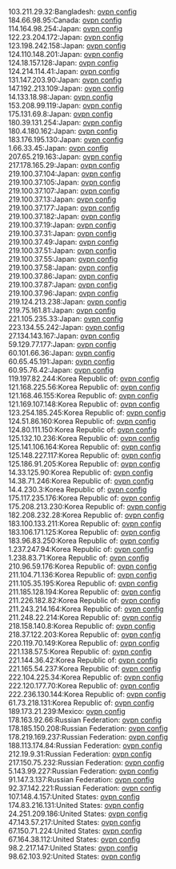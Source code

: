 103.211.29.32:Bangladesh: [ovpn config](vpn/103_211_29_32.ovpn)  
184.66.98.95:Canada: [ovpn config](vpn/184_66_98_95.ovpn)  
114.164.98.254:Japan: [ovpn config](vpn/114_164_98_254.ovpn)  
122.23.204.172:Japan: [ovpn config](vpn/122_23_204_172.ovpn)  
123.198.242.158:Japan: [ovpn config](vpn/123_198_242_158.ovpn)  
124.110.148.201:Japan: [ovpn config](vpn/124_110_148_201.ovpn)  
124.18.157.128:Japan: [ovpn config](vpn/124_18_157_128.ovpn)  
124.214.114.41:Japan: [ovpn config](vpn/124_214_114_41.ovpn)  
131.147.203.90:Japan: [ovpn config](vpn/131_147_203_90.ovpn)  
147.192.213.109:Japan: [ovpn config](vpn/147_192_213_109.ovpn)  
14.133.18.98:Japan: [ovpn config](vpn/14_133_18_98.ovpn)  
153.208.99.119:Japan: [ovpn config](vpn/153_208_99_119.ovpn)  
175.131.69.8:Japan: [ovpn config](vpn/175_131_69_8.ovpn)  
180.39.131.254:Japan: [ovpn config](vpn/180_39_131_254.ovpn)  
180.4.180.162:Japan: [ovpn config](vpn/180_4_180_162.ovpn)  
183.176.195.130:Japan: [ovpn config](vpn/183_176_195_130.ovpn)  
1.66.33.45:Japan: [ovpn config](vpn/1_66_33_45.ovpn)  
207.65.219.163:Japan: [ovpn config](vpn/207_65_219_163.ovpn)  
217.178.165.29:Japan: [ovpn config](vpn/217_178_165_29.ovpn)  
219.100.37.104:Japan: [ovpn config](vpn/219_100_37_104.ovpn)  
219.100.37.105:Japan: [ovpn config](vpn/219_100_37_105.ovpn)  
219.100.37.107:Japan: [ovpn config](vpn/219_100_37_107.ovpn)  
219.100.37.13:Japan: [ovpn config](vpn/219_100_37_13.ovpn)  
219.100.37.177:Japan: [ovpn config](vpn/219_100_37_177.ovpn)  
219.100.37.182:Japan: [ovpn config](vpn/219_100_37_182.ovpn)  
219.100.37.19:Japan: [ovpn config](vpn/219_100_37_19.ovpn)  
219.100.37.31:Japan: [ovpn config](vpn/219_100_37_31.ovpn)  
219.100.37.49:Japan: [ovpn config](vpn/219_100_37_49.ovpn)  
219.100.37.51:Japan: [ovpn config](vpn/219_100_37_51.ovpn)  
219.100.37.55:Japan: [ovpn config](vpn/219_100_37_55.ovpn)  
219.100.37.58:Japan: [ovpn config](vpn/219_100_37_58.ovpn)  
219.100.37.86:Japan: [ovpn config](vpn/219_100_37_86.ovpn)  
219.100.37.87:Japan: [ovpn config](vpn/219_100_37_87.ovpn)  
219.100.37.96:Japan: [ovpn config](vpn/219_100_37_96.ovpn)  
219.124.213.238:Japan: [ovpn config](vpn/219_124_213_238.ovpn)  
219.75.161.81:Japan: [ovpn config](vpn/219_75_161_81.ovpn)  
221.105.235.33:Japan: [ovpn config](vpn/221_105_235_33.ovpn)  
223.134.55.242:Japan: [ovpn config](vpn/223_134_55_242.ovpn)  
27.134.143.167:Japan: [ovpn config](vpn/27_134_143_167.ovpn)  
59.129.77.177:Japan: [ovpn config](vpn/59_129_77_177.ovpn)  
60.101.66.36:Japan: [ovpn config](vpn/60_101_66_36.ovpn)  
60.65.45.191:Japan: [ovpn config](vpn/60_65_45_191.ovpn)  
60.95.76.42:Japan: [ovpn config](vpn/60_95_76_42.ovpn)  
119.197.82.244:Korea Republic of: [ovpn config](vpn/119_197_82_244.ovpn)  
121.168.225.56:Korea Republic of: [ovpn config](vpn/121_168_225_56.ovpn)  
121.168.46.155:Korea Republic of: [ovpn config](vpn/121_168_46_155.ovpn)  
121.169.107.148:Korea Republic of: [ovpn config](vpn/121_169_107_148.ovpn)  
123.254.185.245:Korea Republic of: [ovpn config](vpn/123_254_185_245.ovpn)  
124.51.86.160:Korea Republic of: [ovpn config](vpn/124_51_86_160.ovpn)  
124.80.111.150:Korea Republic of: [ovpn config](vpn/124_80_111_150.ovpn)  
125.132.10.236:Korea Republic of: [ovpn config](vpn/125_132_10_236.ovpn)  
125.141.106.164:Korea Republic of: [ovpn config](vpn/125_141_106_164.ovpn)  
125.148.227.117:Korea Republic of: [ovpn config](vpn/125_148_227_117.ovpn)  
125.186.91.205:Korea Republic of: [ovpn config](vpn/125_186_91_205.ovpn)  
14.33.125.90:Korea Republic of: [ovpn config](vpn/14_33_125_90.ovpn)  
14.38.71.246:Korea Republic of: [ovpn config](vpn/14_38_71_246.ovpn)  
14.4.230.3:Korea Republic of: [ovpn config](vpn/14_4_230_3.ovpn)  
175.117.235.176:Korea Republic of: [ovpn config](vpn/175_117_235_176.ovpn)  
175.208.213.230:Korea Republic of: [ovpn config](vpn/175_208_213_230.ovpn)  
182.208.232.28:Korea Republic of: [ovpn config](vpn/182_208_232_28.ovpn)  
183.100.133.211:Korea Republic of: [ovpn config](vpn/183_100_133_211.ovpn)  
183.106.171.125:Korea Republic of: [ovpn config](vpn/183_106_171_125.ovpn)  
183.96.83.250:Korea Republic of: [ovpn config](vpn/183_96_83_250.ovpn)  
1.237.247.94:Korea Republic of: [ovpn config](vpn/1_237_247_94.ovpn)  
1.238.83.71:Korea Republic of: [ovpn config](vpn/1_238_83_71.ovpn)  
210.96.59.176:Korea Republic of: [ovpn config](vpn/210_96_59_176.ovpn)  
211.104.71.136:Korea Republic of: [ovpn config](vpn/211_104_71_136.ovpn)  
211.105.35.195:Korea Republic of: [ovpn config](vpn/211_105_35_195.ovpn)  
211.185.128.194:Korea Republic of: [ovpn config](vpn/211_185_128_194.ovpn)  
211.226.182.82:Korea Republic of: [ovpn config](vpn/211_226_182_82.ovpn)  
211.243.214.164:Korea Republic of: [ovpn config](vpn/211_243_214_164.ovpn)  
211.248.22.214:Korea Republic of: [ovpn config](vpn/211_248_22_214.ovpn)  
218.158.140.8:Korea Republic of: [ovpn config](vpn/218_158_140_8.ovpn)  
218.37.122.203:Korea Republic of: [ovpn config](vpn/218_37_122_203.ovpn)  
220.119.70.149:Korea Republic of: [ovpn config](vpn/220_119_70_149.ovpn)  
221.138.57.5:Korea Republic of: [ovpn config](vpn/221_138_57_5.ovpn)  
221.144.36.42:Korea Republic of: [ovpn config](vpn/221_144_36_42.ovpn)  
221.165.54.237:Korea Republic of: [ovpn config](vpn/221_165_54_237.ovpn)  
222.104.225.34:Korea Republic of: [ovpn config](vpn/222_104_225_34.ovpn)  
222.120.177.70:Korea Republic of: [ovpn config](vpn/222_120_177_70.ovpn)  
222.236.130.144:Korea Republic of: [ovpn config](vpn/222_236_130_144.ovpn)  
61.73.218.131:Korea Republic of: [ovpn config](vpn/61_73_218_131.ovpn)  
189.173.21.239:Mexico: [ovpn config](vpn/189_173_21_239.ovpn)  
178.163.92.66:Russian Federation: [ovpn config](vpn/178_163_92_66.ovpn)  
178.185.150.208:Russian Federation: [ovpn config](vpn/178_185_150_208.ovpn)  
178.219.169.237:Russian Federation: [ovpn config](vpn/178_219_169_237.ovpn)  
188.113.174.84:Russian Federation: [ovpn config](vpn/188_113_174_84.ovpn)  
212.19.9.31:Russian Federation: [ovpn config](vpn/212_19_9_31.ovpn)  
217.150.75.232:Russian Federation: [ovpn config](vpn/217_150_75_232.ovpn)  
5.143.99.227:Russian Federation: [ovpn config](vpn/5_143_99_227.ovpn)  
91.147.3.137:Russian Federation: [ovpn config](vpn/91_147_3_137.ovpn)  
92.37.142.221:Russian Federation: [ovpn config](vpn/92_37_142_221.ovpn)  
107.148.4.157:United States: [ovpn config](vpn/107_148_4_157.ovpn)  
174.83.216.131:United States: [ovpn config](vpn/174_83_216_131.ovpn)  
24.251.209.186:United States: [ovpn config](vpn/24_251_209_186.ovpn)  
47.143.57.217:United States: [ovpn config](vpn/47_143_57_217.ovpn)  
67.150.71.224:United States: [ovpn config](vpn/67_150_71_224.ovpn)  
67.164.38.112:United States: [ovpn config](vpn/67_164_38_112.ovpn)  
98.2.217.147:United States: [ovpn config](vpn/98_2_217_147.ovpn)  
98.62.103.92:United States: [ovpn config](vpn/98_62_103_92.ovpn)  
